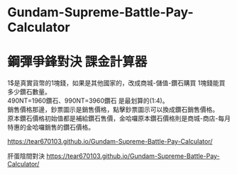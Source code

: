 # Gundam-Supreme-Battle-Pay-Calculator
# 鋼彈爭鋒對決 課金計算器  
1$是真實貨幣的1塊錢，如果是其他國家的，改成商城-儲值-鑽石購買 1塊錢能買多少鑽石數量。  
490NT=1960鑽石、990NT=3960鑽石 是最划算的(1:4)。  
銷售價格那邊，鈔票圖示是銷售價格，點擊鈔票圖示可以換成鑽石銷售價格。  
原本鑽石價格初始值都是補給鑽石售價，金哈囉原本鑽石價格則是商城-商店-每月特惠的金哈囉銷售的鑽石價格。  

https://tear670103.github.io/Gundam-Supreme-Battle-Pay-Calculator/


肝蛋陰間對決
https://tear670103.github.io/Gundam-Supreme-Battle-Pay-Calculator/ 

